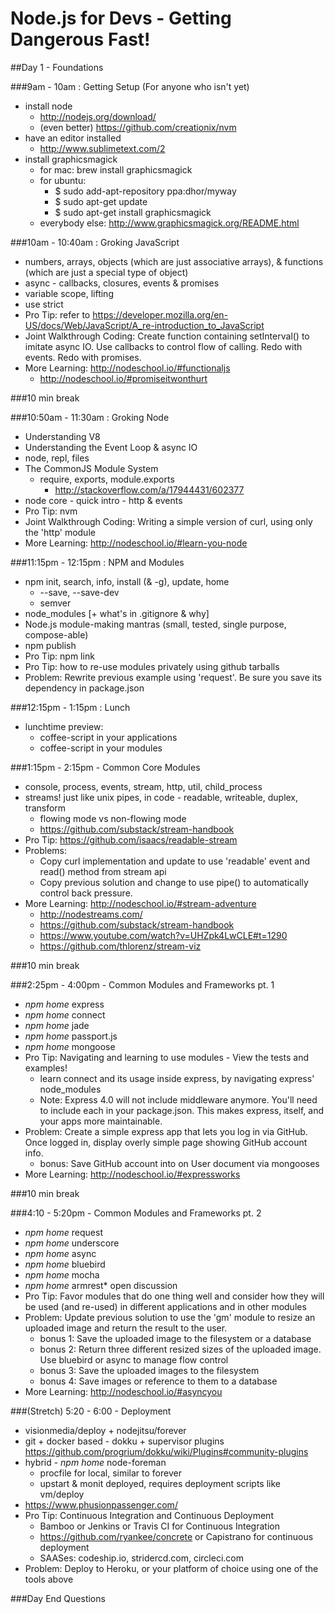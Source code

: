 Node.js for Devs - Getting Dangerous Fast!
==========================================

##Day 1 - Foundations

###9am - 10am : Getting Setup (For anyone who isn't yet)
- install node
  - http://nodejs.org/download/
  - (even better) https://github.com/creationix/nvm
- have an editor installed
  - http://www.sublimetext.com/2
- install graphicsmagick
  - for mac: brew install graphicsmagick
  - for ubuntu:
    - $ sudo add-apt-repository ppa:dhor/myway
    - $ sudo apt-get update
    - $ sudo apt-get install graphicsmagick
  - everybody else: http://www.graphicsmagick.org/README.html

###10am - 10:40am : Groking JavaScript
- numbers, arrays, objects (which are just associative arrays), & functions (which are just a special type of object)
- async - callbacks, closures, events & promises
- variable scope, lifting
- use strict
- Pro Tip: refer to https://developer.mozilla.org/en-US/docs/Web/JavaScript/A_re-introduction_to_JavaScript
- Joint Walkthrough Coding:  Create function containing setInterval() to imitate async IO. Use callbacks to control flow of calling. Redo with events. Redo with promises. 
- More Learning: http://nodeschool.io/#functionaljs
  - http://nodeschool.io/#promiseitwonthurt

###10 min break 

###10:50am - 11:30am : Groking Node
- Understanding V8
- Understanding the Event Loop & async IO
- node, repl, files
- The CommonJS Module System
  - require, exports, module.exports
    - http://stackoverflow.com/a/17944431/602377
- node core - quick intro - http & events
- Pro Tip: nvm
- Joint Walkthrough Coding: Writing a simple version of curl, using only the 'http' module
- More Learning: http://nodeschool.io/#learn-you-node

###11:15pm - 12:15pm : NPM and Modules
- npm init, search, info, install (& -g), update, home
  - --save, --save-dev
  - semver
- node_modules [+ what's in .gitignore & why]
- Node.js module-making mantras (small, tested, single purpose, compose-able)
- npm publish
- Pro Tip: npm link
- Pro Tip: how to re-use modules privately using github tarballs
- Problem: Rewrite previous example using 'request'. Be sure you save its dependency in package.json

###12:15pm - 1:15pm : Lunch 
- lunchtime preview: 
  - coffee-script in your applications
  - coffee-script in your modules

###1:15pm - 2:15pm - Common Core Modules
- console, process, events, stream, http, util, child_process
- streams! just like unix pipes, in code - readable, writeable, duplex, transform
  - flowing mode vs non-flowing mode
  - https://github.com/substack/stream-handbook
- Pro Tip: https://github.com/isaacs/readable-stream
- Problems: 
  - Copy curl implementation and update to use 'readable' event and read() method from stream api
  - Copy previous solution and change to use pipe() to automatically control back pressure. 
- More Learning:  http://nodeschool.io/#stream-adventure
  - http://nodestreams.com/
  - https://github.com/substack/stream-handbook
  - https://www.youtube.com/watch?v=UHZpk4LwCLE#t=1290
  - https://github.com/thlorenz/stream-viz

###10 min break

###2:25pm - 4:00pm - Common Modules and Frameworks pt. 1
- _npm home_ express
- _npm home_ connect
- _npm home_ jade
- _npm home_ passport.js
- _npm home_ mongoose
- Pro Tip: Navigating and learning to use modules - View the tests and examples!
  - learn connect and its usage inside express, by navigating express' node_modules
  - Note: Express 4.0 will not include middleware anymore. You'll need to include each in your package.json. This makes express, itself, and your apps more maintainable.
- Problem: Create a simple express app that lets you log in via GitHub. Once logged in, display overly simple page showing GitHub account info. 
  - bonus: Save GitHub account into on User document via mongooses
- More Learning: http://nodeschool.io/#expressworks

###10 min break

###4:10 - 5:20pm - Common Modules and Frameworks pt. 2
- _npm home_ request
- _npm home_ underscore
- _npm home_ async
- _npm home_ bluebird
- _npm home_ mocha
- _npm home_ armrest* open discussion
- Pro Tip: Favor modules that do one thing well and consider how they will be used (and re-used) in different applications and in other modules
- Problem: Update previous solution to use the 'gm' module to resize an uploaded image and return the result to the user. 
  - bonus 1: Save the uploaded image to the filesystem or a database
  - bonus 2: Return three different resized sizes of the uploaded image. Use bluebird or async to manage flow control
  - bonus 3: Save the uploaded images to the filesystem
  - bonus 4: Save images or reference to them to a database
- More Learning: http://nodeschool.io/#asyncyou

###(Stretch) 5:20 - 6:00 - Deployment 
- visionmedia/deploy + nodejitsu/forever
- git + docker based - dokku + supervisor plugins https://github.com/progrium/dokku/wiki/Plugins#community-plugins
- hybrid - _npm home_ node-foreman
  - procfile for local, similar to forever
  - upstart & monit deployed, requires deployment scripts like vm/deploy
- https://www.phusionpassenger.com/
- Pro Tip: Continuous Integration and Continuous Deployment
  - Bamboo or Jenkins or Travis CI for Continuous Integration
  - https://github.com/ryankee/concrete or Capistrano for continuous deployment
  - SAASes: codeship.io, stridercd.com, circleci.com 
- Problem: Deploy to Heroku, or your platform of choice using one of the tools above

###Day End Questions
